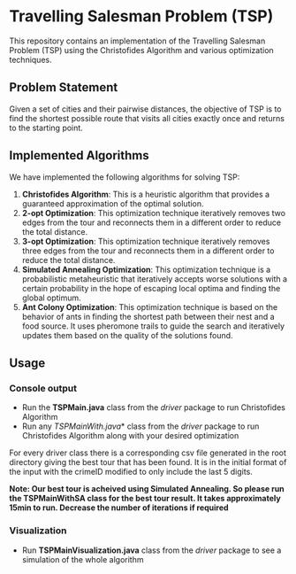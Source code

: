 # Travelling Salesman Problem (TSP)

This repository contains an implementation of the Travelling Salesman Problem (TSP) using the Christofides Algorithm and various optimization techniques.

## Problem Statement

Given a set of cities and their pairwise distances, the objective of TSP is to find the shortest possible route that visits all cities exactly once and returns to the starting point.

## Implemented Algorithms

We have implemented the following algorithms for solving TSP:

1. **Christofides Algorithm**: This is a heuristic algorithm that provides a guaranteed approximation of the optimal solution.
2. **2-opt Optimization**: This optimization technique iteratively removes two edges from the tour and reconnects them in a different order to reduce the total distance.
3. **3-opt Optimization**: This optimization technique iteratively removes three edges from the tour and reconnects them in a different order to reduce the total distance.
4. **Simulated Annealing Optimization**: This optimization technique is a probabilistic metaheuristic that iteratively accepts worse solutions with a certain probability in the hope of escaping local optima and finding the global optimum.
5. **Ant Colony Optimization**: This optimization technique is based on the behavior of ants in finding the shortest path between their nest and a food source. It uses pheromone trails to guide the search and iteratively updates them based on the quality of the solutions found.

## Usage

### Console output
- Run the **TSPMain.java** class from the *driver* package to run Christofides Algorithm 
- Run any **TSPMainWith*.java** class from the *driver* package to run Christofides Algorithm along with your desired optimization

For every driver class there is a corresponding csv file generated in the root directory giving the best tour that has been found. It is in the initial format of the input with the crimeID modified to only include the last 5 digits.

**Note: Our best tour is acheived using Simulated Annealing. So please run the TSPMainWithSA class for the best tour result. It takes approximately 15min to run. Decrease the number of iterations if required**

### Visualization
- Run **TSPMainVisualization.java** class from the *driver* package to see a simulation of the whole algorithm

